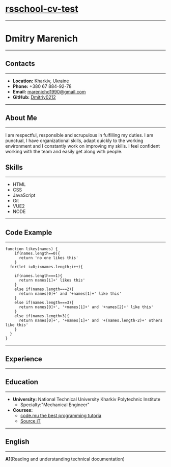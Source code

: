 # [rsschool-cv-test](https://Dmitriy0212.github.io/rsschool-cv-test1/cv)
---
# Dmitry Marenich
---
## Contacts
---
- **Location:** Kharkiv, Ukraine
- **Phone:** +380 67 884-92-78
- **Email:** marenichd1990@gmail.com
-  **GitHub:** [Dmitriy0212](https://github.com/Dmitriy0212)
---
## About Me
---
I am respectful, responsible and scrupulous in fulfilling my duties. I am punctual, I have organizational skills, adapt quickly to the working environment and I constantly work on improving my skills. I feel confident working with the team and easily get along with people.
## Skills
---
- HTML
- CSS
- JavaScript
- Git
- VUE2
- NODE
---
## Code Example
---
```
function likes(names) {
    if(names.length==0){
      return 'no one likes this'
    }
  for(let i=0;i<names.length;i++){
   
    if(names.length===1){
      return names[i]+' likes this'
    }
    else if(names.length===2){
      return names[0]+' and '+names[1]+' like this'
    }
    else if(names.length===3){
      return names[0]+', '+names[1]+' and '+names[2]+' like this'
    }
    else if(names.length>3){
      return names[0]+', '+names[1]+' and '+(names.length-2)+' others like this'
    }
  }
}
```
---
## Experience
---
## Education
---
* **University:** National Technical University Kharkiv Polytechnic Institute
  * Specialty:"Mechanical Engineer"
* **Courses:**
  * [code.mu the best programming tutoria](https://code.mu/)
  * [Source iT](https://sourceit.com.ua/)

---
## English
---
**A1**(Reading and understanding technical documentation)